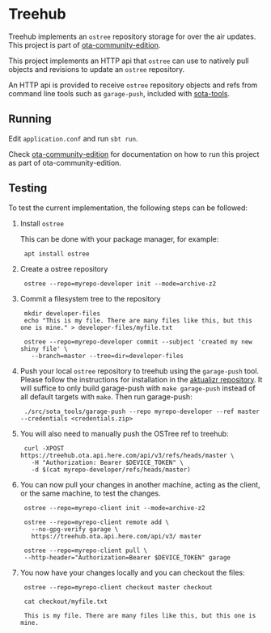 # Treehub

Treehub implements an `ostree` repository storage for over the air
updates. This project is part of [ota-community-edition][1].

This project implements an HTTP api that `ostree` can use to natively
pull objects and revisions to update an `ostree` repository.

An HTTP api is provided to receive `ostree` repository objects and
refs from command line tools such as `garage-push`, included with
[sota-tools](https://github.com/advancedtelematic/sota-tools).

## Running

Edit `application.conf` and run `sbt run`.

Check [ota-community-edition][1] for documentation on how to run this project as part of ota-community-edition.

## Testing

To test the current implementation, the following steps can be followed:

1. Install `ostree`

   This can be done with your package manager, for example:

        apt install ostree
  
2. Create a ostree repository

        ostree --repo=myrepo-developer init --mode=archive-z2
   
3. Commit a filesystem tree to the repository

        mkdir developer-files
        echo "This is my file. There are many files like this, but this one is mine." > developer-files/myfile.txt
    
        ostree --repo=myrepo-developer commit --subject 'created my new shiny file' \
          --branch=master --tree=dir=developer-files
        

4. Push your local `ostree` repository to treehub using the `garage-push` tool. Please follow the instructions for installation in the [aktualizr repository](https://github.com/advancedtelematic/aktualizr/#installation). It will suffice to only build garage-push with `make garage-push` instead of all default targets with `make`. Then run garage-push:

        ./src/sota_tools/garage-push --repo myrepo-developer --ref master --credentials <credentials.zip>

5. You will also need to manually push the OSTree ref to treehub:

        curl -XPOST https://treehub.ota.api.here.com/api/v3/refs/heads/master \
          -H "Authorization: Bearer $DEVICE_TOKEN" \
          -d $(cat myrepo-developer/refs/heads/master)

5. You can now pull your changes in another machine, acting as the
   client, or the same machine, to test the changes.
   
        ostree --repo=myrepo-client init --mode=archive-z2
   
        ostree --repo=myrepo-client remote add \
          --no-gpg-verify garage \
          https://treehub.ota.api.here.com/api/v3/ master
     
        ostree --repo=myrepo-client pull \
        --http-header="Authorization=Bearer $DEVICE_TOKEN" garage

6. You now have your changes locally and you can checkout the files:

        ostree --repo=myrepo-client checkout master checkout
   
        cat checkout/myfile.txt

        This is my file. There are many files like this, but this one is mine.

[1]: https://github.com/advancedtelematic/ota-community-edition
